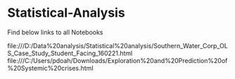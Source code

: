 # Statistical-Analysis
Find below links to all Notebooks

file:///D:/Data%20analysis/Statistical%20analysis/Southern_Water_Corp_OLS_Case_Study_Student_Facing_160221.html
file:///C:/Users/pdoah/Downloads/Exploration%20and%20Prediction%20of%20Systemic%20crises.html
